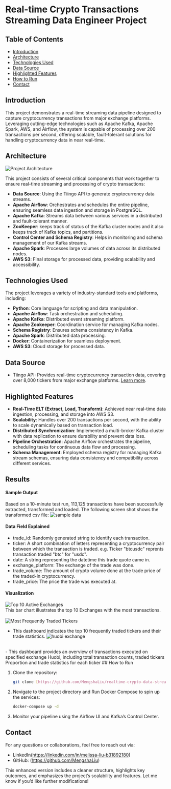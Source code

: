 # Real-time Crypto Transactions Streaming Data Engineer Project
## Table of Contents
- [Introduction](#introduction)
- [Architecture](#architecture)
- [Technologies Used](#technologies-used)
- [Data Source](#data-source)
- [Highlighted Features](#highlighted-features)
- [How to Run](#how-to-run)
- [Contact](#contact)

## Introduction
This project demonstrates a real-time streaming data pipeline designed to capture cryptocurrency transactions from major exchange platforms. Leveraging cutting-edge technologies such as Apache Kafka, Apache Spark, AWS, and Airflow, the system is capable of processing over 200 transactions per second, offering scalable, fault-tolerant solutions for handling cryptocurrency data in near real-time.

## Architecture
![Project Architecture](architecture.png)

This project consists of several critical components that work together to ensure real-time streaming and processing of crypto transactions:

- **Data Source**: Using the Tiingo API to generate cryptocurrency data streams.
- **Apache Airflow**: Orchestrates and schedules the entire pipeline, ensuring seamless data ingestion and storage in PostgreSQL.
- **Apache Kafka**: Streams data between various services in a distributed and fault-tolerant manner.
- **ZooKeeper**: keeps track of status of the Kafka cluster nodes and it also keeps track of Kafka topics, and partitions.
- **Control Center and Schema Registry**: Helps in monitoring and schema management of our Kafka streams.
- **Apache Spark**: Processes large volumes of data across its distributed nodes.
- **AWS S3**: Final storage for processed data, providing scalability and accessibility.

## Technologies Used
The project leverages a variety of industry-standard tools and platforms, including:

- **Python**: Core language for scripting and data manipulation.
- **Apache Airflow**: Task orchestration and scheduling.
- **Apache Kafka**: Distributed event streaming platform.
- **Apache Zookeeper**: Coordination service for managing Kafka nodes.
- **Schema Registry**: Ensures schema consistency in Kafka.
- **Apache Spark**: Distributed data processing.
- **Docker**: Containerization for seamless deployment.
- **AWS S3**: Cloud storage for processed data.
  
## Data Source
- Tiingo API: Provides real-time cryptocurrency transaction data, covering over 8,000 tickers from major exchange platforms. [Learn more](https://www.tiingo.com/).

## Highlighted Features
- **Real-Time ELT (Extract, Load, Transform)**: Achieved near real-time data ingestion, processing, and storage into AWS S3.
- **Scalability**: Handles over 200 transactions per second, with the ability to scale dynamically based on transaction load.
- **Distributed Synchronization**: Implemented a multi-broker Kafka cluster with data replication to ensure durability and prevent data loss.
- **Pipeline Orchestration**: Apache Airflow orchestrates the pipeline, scheduling tasks for continuous data flow and processing.
- **Schema Management**: Employed schema registry for managing Kafka stream schemas, ensuring data consistency and compatibility across different services.

## Results
#### Sample Output
Based on a 10-minute test run, 113,125 transactions have been successfully extracted, transformed and loaded. 
The following screen shot shows the transformed csv file:
![sample data](sample-data.jpeg)

#### Data Field Explained
- trade_id: Randomly generated string to identify each transaction.
- ticker: A short combination of letters representing a cryptocurrency pair between which the transaction is traded. e.g. Ticker "btcusdc" reprents transaction traded "btc" for "usdc".
- date: A string representing the datetime this trade quote came in.
- exchange_platform: The exchange of the trade was done.
- trade_volume: The amount of crypto volume done at the trade price of the traded-in cryptocurrency. 
- trade_price: The price the trade was executed at.

#### Visualization 
![Top 10 Active Exchanges](visualisation/top-10-exchanges.jpeg)
<br>
This bar chart illustrates the top 10 Exchanges with the most transactions.
<br>
<br>
![Most Frequently Traded Tickers](visualisation/top-10-tickers.jpeg)
<br>
- This dashboard indicates the top 10 frequently traded tickers and their trade statistics. 
![huobi exchange](visualisation/huobi-exchange.jpeg)
<br>
- This dashboard provides an overview of transactions executed on specified exchange Huobi, including total transaction counts, traded tickers Proportion and trade statistics for each ticker
## How to Run

1. Clone the repository:
    ```bash
    git clone [https://github.com/MengshaLiu/realtime-crypto-data-streaming-DE.git]
    ```
2. Nevigate to the project directory and Run Docker Compose to spin up the services:
    ```bash
    docker-compose up -d
    ```
3. Monitor your pipeline using the Airflow UI and Kafka’s Control Center.
   
## Contact
For any questions or collaborations, feel free to reach out via:
- LinkedIn(https://linkedin.com/in/melissa-liu-b31892180)
- GitHub: (https://github.com/MengshaLiu)

This enhanced version includes a cleaner structure, highlights key outcomes, and emphasizes the project’s scalability and features. Let me know if you’d like further modifications! 
